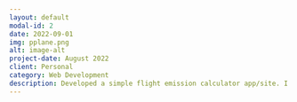 ```yaml
---
layout: default
modal-id: 2
date: 2022-09-01
img: pplane.png
alt: image-alt
project-date: August 2022
client: Personal
category: Web Development
description: Developed a simple flight emission calculator app/site. I made use of Python, Flask, Pandas, HTML, CSS, and JavaScript. Want to know your carbon emissions for a specific flight? [Click Here](http://tymartz.pythonanywhere.com/)
---
```

